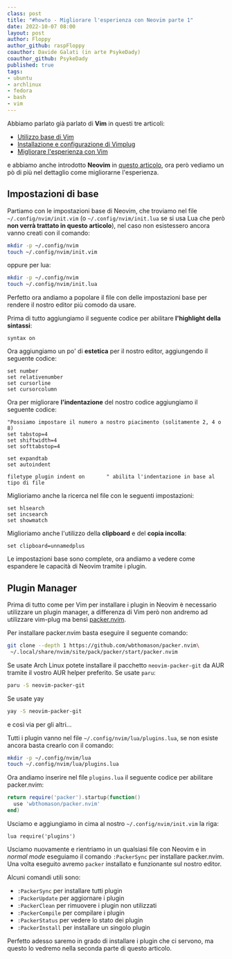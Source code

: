 ```yaml
---
class: post
title: "#howto - Migliorare l'esperienza con Neovim parte 1"
date: 2022-10-07 08:00
layout: post 
author: Floppy
author_github: raspFloppy
coauthor: Davide Galati (in arte PsykeDady)
coauthor_github: PsykeDady
published: true
tags:  
- ubuntu 
- archlinux 
- fedora
- bash
- vim
---
```


Abbiamo parlato già parlato di **Vim** in questi tre articoli:
- [Utilizzo base di Vim](https://linuxhub.it/articles/howto-utilizzo-base-di-vim/)  
- [Installazione e configurazione di Vimplug](https://linuxhub.it/articles/howto-installazione-e-configurazione-di-vimplug/)  
- [Migliorare l'esperienza con Vim](https://linuxhub.it/articles/howto-migliorare-l-esperienza-VIM/)  

e abbiamo anche introdotto **Neovim** in [questo articolo](https://linuxhub.it/articles/howto-installare-e-usare-neovim/), ora però vediamo un pò di più nel dettaglio come migliorarne l'esperienza.


## Impostazioni di base

Partiamo con le impostazioni base di Neovim, che troviamo nel file `~/.config/nvim/init.vim` (o `~/.config/nvim/init.lua` se si usa Lua che però **non verrà trattato in questo articolo**), nel caso non esistessero ancora vanno creati con il comando:
```bash
mkdir -p ~/.config/nvim
touch ~/.config/nvim/init.vim
```
oppure per lua:
```bash
mkdir -p ~/.config/nvim
touch ~/.config/nvim/init.lua
```


Perfetto ora andiamo a popolare il file con delle impostazioni base per rendere il nostro editor più comodo da usare.

Prima di tutto aggiungiamo il seguente codice per abilitare **l'highlight della sintassi**:
```vim
syntax on
```

Ora aggiungiamo un po' di **estetica** per il nostro editor, aggiungendo il seguente codice:

```vim
set number
set relativenumber
set cursorline
set cursorcolumn
```

Ora per migliorare **l'indentazione** del nostro codice aggiungiamo il seguente codice:


```vim
"Possiamo impostare il numero a nostro piacimento (solitamente 2, 4 o 8)
set tabstop=4                   
set shiftwidth=4                
set softtabstop=4               

set expandtab                   
set autoindent

filetype plugin indent on       " abilita l'indentazione in base al tipo di file
```

Miglioriamo anche la ricerca nel file con le seguenti impostazioni:

```vim
set hlsearch
set incsearch
set showmatch
```

Miglioriamo anche l'utilizzo della **clipboard** e del **copia incolla**:
```vim
set clipboard=unnamedplus

```


Le impostazioni base sono complete, ora andiamo a vedere come espandere le capacità di Neovim tramite i plugin.



## Plugin Manager

Prima di tutto come per Vim per installare i plugin in Neovim è necessario utilizzare un plugin manager, a differenza di Vim però non andremo ad utilizzare vim-plug ma bensì [packer.nvim](https://github.com/wbthomason/packer.nvim).

Per installare packer.nvim basta eseguire il seguente comando:

```bash
git clone --depth 1 https://github.com/wbthomason/packer.nvim\
 ~/.local/share/nvim/site/pack/packer/start/packer.nvim
```

Se usate Arch Linux potete installare il pacchetto `neovim-packer-git` da AUR tramite il vostro AUR helper preferito. Se usate `paru`: 

```bash
paru -S neovim-packer-git
```

Se usate yay
```bash
yay -S neovim-packer-git
```

e così via per gli altri...


Tutti i plugin vanno nel file `~/.config/nvim/lua/plugins.lua`, se non esiste ancora basta crearlo con il comando:
```bash
mkdir -p ~/.config/nvim/lua
touch ~/.config/nvim/lua/plugins.lua
```

Ora andiamo inserire nel file `plugins.lua` il seguente codice per abilitare packer.nvim:
```lua
return require('packer').startup(function()
  use 'wbthomason/packer.nvim'
end)
```

Usciamo e aggiungiamo in cima al nostro `~/.config/nvim/init.vim` la riga:
```vim
lua require('plugins')
```

Usciamo nuovamente e rientriamo in un qualsiasi file con Neovim e in *normal mode* eseguiamo il comando `:PackerSync` per installare packer.nvim.
Una volta eseguito avremo `packer` installato e funzionante sul nostro editor.

Alcuni comandi utili sono:
- `:PackerSync` per installare tutti plugin
- `:PackerUpdate` per aggiornare i plugin
- `:PackerClean` per rimuovere i plugin non utilizzati
- `:PackerCompile` per compilare i plugin
- `:PackerStatus` per vedere lo stato dei plugin
- `:PackerInstall` per installare un singolo plugin


Perfetto adesso saremo in grado di installare i plugin che ci servono, ma questo lo vedremo nella seconda parte di questo articolo.


 


